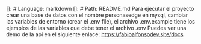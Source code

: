 []: # Language: markdown
[]: # Path: README.md
Para ejecutar el proyecto crear una base de datos con el nombre personasedge en mysql,
cambiar las variables de entorno (crear el .env file), el archivo .env.example tiene los ejemplos de las variables que debe tener el archivo .env
Puedes ver una demo de la api en el siguiente enlace: https://fabioalfonsodev.site/docs
